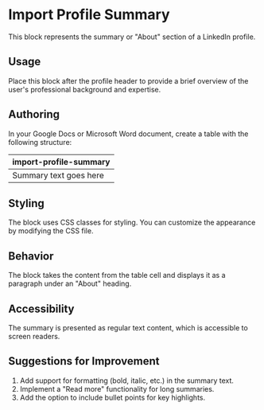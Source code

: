 # Import Profile Summary

This block represents the summary or "About" section of a LinkedIn profile.

## Usage

Place this block after the profile header to provide a brief overview of the user's professional background and expertise.

## Authoring

In your Google Docs or Microsoft Word document, create a table with the following structure:

| import-profile-summary |
|------------------------|
| Summary text goes here |

## Styling

The block uses CSS classes for styling. You can customize the appearance by modifying the CSS file.

## Behavior

The block takes the content from the table cell and displays it as a paragraph under an "About" heading.

## Accessibility

The summary is presented as regular text content, which is accessible to screen readers.

## Suggestions for Improvement

1. Add support for formatting (bold, italic, etc.) in the summary text.
2. Implement a "Read more" functionality for long summaries.
3. Add the option to include bullet points for key highlights.
